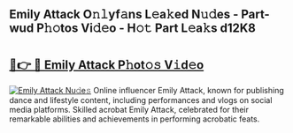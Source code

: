 ## Emily Attack O𝚗𝚕yf𝚊ns L𝚎a𝚔ed N𝚞𝚍es - Part-wud P𝚑𝚘tos Vi𝚍𝚎o - H𝚘𝚝 Part L𝚎a𝚔s d12K8

# <h2><a href="http://kf5f9z.oniu.top/?m=Emily+Attack">🔗👉 🔴 Emily Attack P𝚑ot𝚘𝚜 V𝚒d𝚎o</a></h2>

[![Emily Attack Nu𝚍e𝚜](https://i.imgur.com/0qMVB7G.gif)](http://kf5f9z.oniu.top/?m=Emily+Attack)
Online influencer Emily Attack, known for publishing dance and lifestyle content, including performances and vlogs on social media platforms. Skilled acrobat Emily Attack, celebrated for their remarkable abilities and achievements in performing acrobatic feats.  
